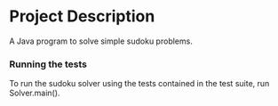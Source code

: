 # Project Description
A Java program to solve simple sudoku problems.

### Running the tests
To run the sudoku solver using the tests contained in the test suite, run Solver.main().
